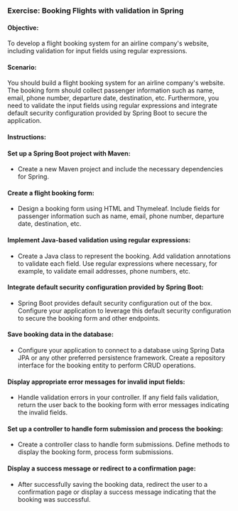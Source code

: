 
### Exercise: Booking Flights with validation in Spring

#### Objective:
To develop a flight booking system for an airline company's website, including validation for input fields using regular expressions.

#### Scenario:
You should build a flight booking system for an airline company's website. The booking form should collect passenger information such as name, email, phone number, departure date, destination, etc. Furthermore, you need to validate the input fields using regular expressions and integrate default security configuration provided by Spring Boot to secure the application.

#### Instructions:

#### Set up a Spring Boot project with Maven:
  - Create a new Maven project and include the necessary dependencies for Spring.

#### Create a flight booking form:
  - Design a booking form using HTML and Thymeleaf. Include fields for passenger information such as name, email, phone number, departure date, destination, etc.

#### Implement Java-based validation using regular expressions:
  - Create a Java class to represent the booking. Add validation annotations to validate each field. Use regular expressions where necessary, for example, to validate email addresses, phone numbers, etc.

#### Integrate default security configuration provided by Spring Boot:
  - Spring Boot provides default security configuration out of the box. Configure your application to leverage this default security configuration to secure the booking form and other endpoints.

#### Save booking data in the database:
  - Configure your application to connect to a database using Spring Data JPA or any other preferred persistence framework. Create a repository interface for the booking entity to perform CRUD operations.

#### Display appropriate error messages for invalid input fields:
  - Handle validation errors in your controller. If any field fails validation, return the user back to the booking form with error messages indicating the invalid fields.

#### Set up a controller to handle form submission and process the booking:
  - Create a controller class to handle form submissions. Define methods to display the booking form, process form submissions.

#### Display a success message or redirect to a confirmation page:
  - After successfully saving the booking data, redirect the user to a confirmation page or display a success message indicating that the booking was successful.
